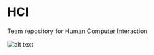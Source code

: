 # HCI
Team repository for Human Computer Interaction 

![alt text](chrome-capture.gif)

[1]: https://youtu.be/P63qGocn2mU

